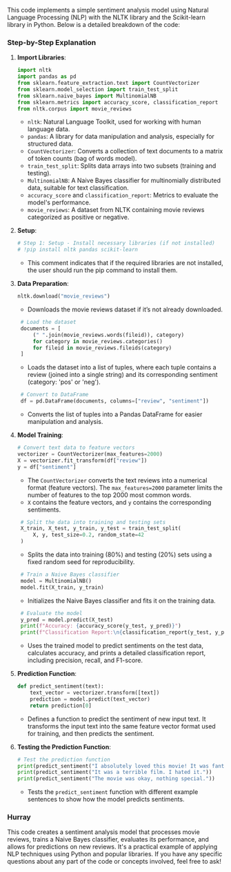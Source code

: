 This code implements a simple sentiment analysis model using Natural Language Processing (NLP) with the NLTK library and the Scikit-learn library in Python. Below is a detailed breakdown of the code:

### Step-by-Step Explanation

1. **Import Libraries**:
    ```python
    import nltk
    import pandas as pd
    from sklearn.feature_extraction.text import CountVectorizer
    from sklearn.model_selection import train_test_split
    from sklearn.naive_bayes import MultinomialNB
    from sklearn.metrics import accuracy_score, classification_report
    from nltk.corpus import movie_reviews
    ```
   - `nltk`: Natural Language Toolkit, used for working with human language data.
   - `pandas`: A library for data manipulation and analysis, especially for structured data.
   - `CountVectorizer`: Converts a collection of text documents to a matrix of token counts (bag of words model).
   - `train_test_split`: Splits data arrays into two subsets (training and testing).
   - `MultinomialNB`: A Naive Bayes classifier for multinomially distributed data, suitable for text classification.
   - `accuracy_score` and `classification_report`: Metrics to evaluate the model's performance.
   - `movie_reviews`: A dataset from NLTK containing movie reviews categorized as positive or negative.

2. **Setup**:
    ```python
    # Step 1: Setup - Install necessary libraries (if not installed)
    # !pip install nltk pandas scikit-learn
    ```
   - This comment indicates that if the required libraries are not installed, the user should run the pip command to install them.

3. **Data Preparation**:
    ```python
    nltk.download("movie_reviews")
    ```
   - Downloads the movie reviews dataset if it’s not already downloaded.

   ```python
    # Load the dataset
    documents = [
        (" ".join(movie_reviews.words(fileid)), category)
        for category in movie_reviews.categories()
        for fileid in movie_reviews.fileids(category)
    ]
   ```
   - Loads the dataset into a list of tuples, where each tuple contains a review (joined into a single string) and its corresponding sentiment (category: 'pos' or 'neg').

   ```python
    # Convert to DataFrame
    df = pd.DataFrame(documents, columns=["review", "sentiment"])
   ```
   - Converts the list of tuples into a Pandas DataFrame for easier manipulation and analysis.

4. **Model Training**:
    ```python
    # Convert text data to feature vectors
    vectorizer = CountVectorizer(max_features=2000)
    X = vectorizer.fit_transform(df["review"])
    y = df["sentiment"]
    ```
   - The `CountVectorizer` converts the text reviews into a numerical format (feature vectors). The `max_features=2000` parameter limits the number of features to the top 2000 most common words.
   - `X` contains the feature vectors, and `y` contains the corresponding sentiments.

   ```python
    # Split the data into training and testing sets
    X_train, X_test, y_train, y_test = train_test_split(
        X, y, test_size=0.2, random_state=42
    )
   ```
   - Splits the data into training (80%) and testing (20%) sets using a fixed random seed for reproducibility.

   ```python
    # Train a Naive Bayes classifier
    model = MultinomialNB()
    model.fit(X_train, y_train)
   ```
   - Initializes the Naive Bayes classifier and fits it on the training data.

   ```python
    # Evaluate the model
    y_pred = model.predict(X_test)
    print(f"Accuracy: {accuracy_score(y_test, y_pred)}")
    print(f"Classification Report:\n{classification_report(y_test, y_pred)}")
   ```
   - Uses the trained model to predict sentiments on the test data, calculates accuracy, and prints a detailed classification report, including precision, recall, and F1-score.

5. **Prediction Function**:
    ```python
    def predict_sentiment(text):
        text_vector = vectorizer.transform([text])
        prediction = model.predict(text_vector)
        return prediction[0]
    ```
   - Defines a function to predict the sentiment of new input text. It transforms the input text into the same feature vector format used for training, and then predicts the sentiment.

6. **Testing the Prediction Function**:
    ```python
    # Test the prediction function
    print(predict_sentiment("I absolutely loved this movie! It was fantastic."))
    print(predict_sentiment("It was a terrible film. I hated it."))
    print(predict_sentiment("The movie was okay, nothing special."))
    ```
   - Tests the `predict_sentiment` function with different example sentences to show how the model predicts sentiments.

### Hurray

This code creates a sentiment analysis model that processes movie reviews, trains a Naive Bayes classifier, evaluates its performance, and allows for predictions on new reviews. It's a practical example of applying NLP techniques using Python and popular libraries. If you have any specific questions about any part of the code or concepts involved, feel free to ask!